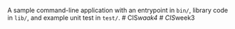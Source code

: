 A sample command-line application with an entrypoint in `bin/`, library code
in `lib/`, and example unit test in `test/`.
#   C I S _ w a a k 4  
 #   C I S _ w e e k 3  
 